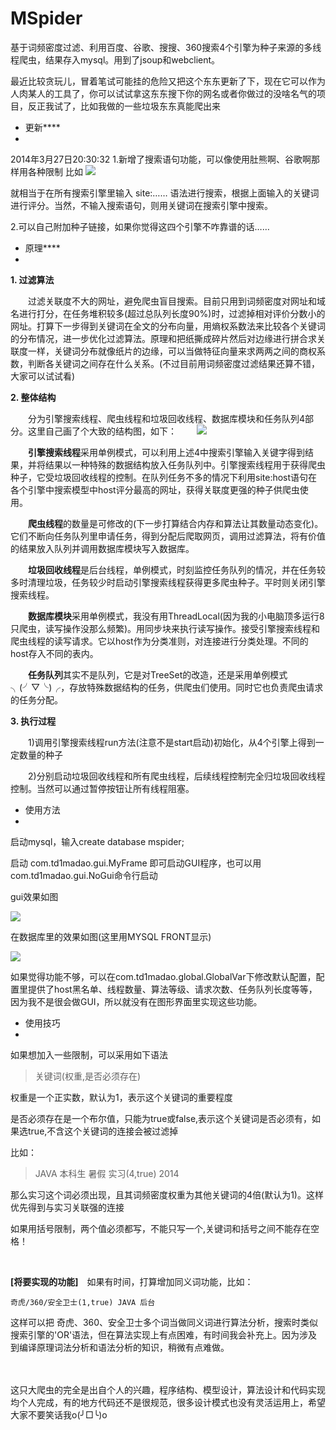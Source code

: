 MSpider
==========
基于词频密度过滤、利用百度、谷歌、搜搜、360搜索4个引擎为种子来源的多线程爬虫，结果存入mysql。用到了jsoup和webclient。

最近比较贪玩儿，冒着笔试可能挂的危险又把这个东东更新了下，现在它可以作为人肉某人的工具了，你可以试试拿这东东搜下你的网名或者你做过的没啥名气的项目，反正我试了，比如我做的一些垃圾东东真能爬出来


- 更新****
-
2014年3月27日20:30:32 
1.新增了搜索语句功能，可以像使用肚熊啊、谷歌啊那样用各种限制 比如
![](https://raw.githubusercontent.com/wo4li2wang/MSpider/master/pic/pic4.jpg)

就相当于在所有搜索引擎里输入 site:…… 语法进行搜索，根据上面输入的关键词进行评分。当然，不输入搜索语句，则用关键词在搜索引擎中搜索。

2.可以自己附加种子链接，如果你觉得这四个引擎不咋靠谱的话……



- 原理****
-
**1. 过滤算法**

　　过滤关联度不大的网址，避免爬虫盲目搜索。目前只用到词频密度对网址和域名进行打分，在任务堆积较多(超过总队列长度90%)时，过滤掉相对评价分数小的网址。打算下一步得到关键词在全文的分布向量，用熵权系数法来比较各个关键词的分布情况，进一步优化过滤算法。原理和把纸撕成碎片然后对边缘进行拼合求关联度一样，关键词分布就像纸片的边缘，可以当做特征向量来求两两之间的商权系数，判断各关键词之间存在什么关系。(不过目前用词频密度过滤结果还算不错，大家可以试试看)


**2. 整体结构**

　　分为引擎搜索线程、爬虫线程和垃圾回收线程、数据库模块和任务队列4部分。这里自己画了个大致的结构图，如下：
　　![](https://raw.githubusercontent.com/wo4li2wang/MSpider/master/pic/pic2.jpg)


　　**引擎搜索线程**采用单例模式，可以利用上述4中搜索引擎输入关键字得到结果，并将结果以一种特殊的数据结构放入任务队列中。引擎搜索线程用于获得爬虫种子，它受垃圾回收线程的控制。在队列任务不多的情况下利用site:host语句在各个引擎中搜索模型中host评分最高的网址，获得关联度更强的种子供爬虫使用。

　　**爬虫线程**的数量是可修改的(下一步打算结合内存和算法让其数量动态变化)。它们不断向任务队列里申请任务，得到分配后爬取网页，调用过滤算法，将有价值的结果放入队列并调用数据库模块写入数据库。

　　**垃圾回收线程**是后台线程，单例模式，时刻监控任务队列的情况，并在任务较多时清理垃圾，任务较少时启动引擎搜索线程获得更多爬虫种子。平时则关闭引擎搜索线程。

　　**数据库模块**采用单例模式，我没有用ThreadLocal(因为我的小电脑顶多运行8只爬虫，读写操作没那么频繁)。用同步块来执行读写操作。接受引擎搜索线程和爬虫线程的读写请求。它以host作为分类准则，对连接进行分类处理。不同的host存入不同的表内。

　　**任务队列**其实不是队列，它是对TreeSet的改造，还是采用单例模式╮(╯▽╰)╭，存放特殊数据结构的任务，供爬虫们使用。同时它也负责爬虫请求的任务分配。


**3. 执行过程**

　　1)调用引擎搜索线程run方法(注意不是start启动)初始化，从4个引擎上得到一定数量的种子

　　2)分别启动垃圾回收线程和所有爬虫线程，后续线程控制完全归垃圾回收线程控制。当然可以通过暂停按钮让所有线程阻塞。

 
 
- 使用方法
-
启动mysql，输入create database mspider;

启动 com.td1madao.gui.MyFrame 即可启动GUI程序，也可以用
com.td1madao.gui.NoGui命令行启动

gui效果如图

![](https://raw.githubusercontent.com/wo4li2wang/MSpider/master/pic/pic.jpg)

在数据库里的效果如图(这里用MYSQL FRONT显示)

![](https://raw.githubusercontent.com/wo4li2wang/MSpider/master/pic/pic3.jpg)


如果觉得功能不够，可以在com.td1madao.global.GlobalVar下修改默认配置，配置里提供了host黑名单、线程数量、算法等级、请求次数、任务队列长度等等，因为我不是很会做GUI，所以就没有在图形界面里实现这些功能。

- 使用技巧
-
如果想加入一些限制，可以采用如下语法

	
> 关键词(权重,是否必须存在)

权重是一个正实数，默认为1，表示这个关键词的重要程度

是否必须存在是一个布尔值，只能为true或false,表示这个关键词是否必须有，如果选true,不含这个关键词的连接会被过滤掉

比如：

	
> JAVA 本科生 暑假 实习(4,true) 2014

那么实习这个词必须出现，且其词频密度权重为其他关键词的4倍(默认为1)。这样优先得到与实习关联强的连接

如果用括号限制，两个值必须都写，不能只写一个,关键词和括号之间不能存在空格！

<br>

**[将要实现的功能]**　如果有时间，打算增加同义词功能，比如：
	
	奇虎/360/安全卫士(1,true) JAVA 后台

这样可以把 奇虎、360、安全卫士多个词当做同义词进行算法分析，搜索时类似搜索引擎的'OR'语法，但在算法实现上有点困难，有时间我会补充上。因为涉及到编译原理词法分析和语法分析的知识，稍微有点难做。


<br /><br />这只大爬虫的完全是出自个人的兴趣，程序结构、模型设计，算法设计和代码实现均个人完成，有的地方代码还不是很规范，很多设计模式也没有灵活运用上，希望大家不要笑话我o(╯□╰)o<br /><br /><br /><br />

